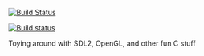 [![Build Status](https://travis-ci.org/Skyb0rg007/Engine.svg?branch=master)](https://travis-ci.org/Skyb0rg007/Engine)

[![Build status](https://ci.appveyor.com/api/projects/status/jige6gsvh2ugrn4y?svg=true)](https://ci.appveyor.com/project/Skyb0rg007/engine)

Toying around with SDL2, OpenGL, and other fun C stuff
